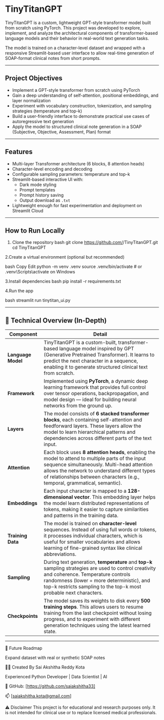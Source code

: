 
# TinyTitanGPT

TinyTitanGPT is a custom, lightweight GPT-style transformer model built from scratch using PyTorch. This project was developed to explore, implement, and analyze the architectural components of transformer-based language models and their behavior in real-world text generation tasks.

The model is trained on a character-level dataset and wrapped with a responsive Streamlit-based user interface to allow real-time generation of SOAP-format clinical notes from short prompts.

---

## Project Objectives

- Implement a GPT-style transformer from scratch using PyTorch
- Gain a deep understanding of self-attention, positional embeddings, and layer normalization
- Experiment with vocabulary construction, tokenization, and sampling strategies (temperature and top-k)
- Build a user-friendly interface to demonstrate practical use cases of autoregressive text generation
- Apply the model to structured clinical note generation in a SOAP (Subjective, Objective, Assessment, Plan) format

---

## Features

- Multi-layer Transformer architecture (6 blocks, 8 attention heads)
- Character-level encoding and decoding
- Configurable sampling parameters: temperature and top-k
- Streamlit-based interactive UI with:
  - Dark mode styling
  - Prompt templates
  - Prompt history saving
  - Output download as `.txt`
- Lightweight enough for fast experimentation and deployment on Streamlit Cloud

---


## **How to Run Locally**

1. Clone the repository
  bash
git clone https://github.com/<your-username>/TinyTitanGPT.git
cd TinyTitanGPT


2.Create a virtual environment (optional but recommended)

bash
Copy
Edit
python -m venv .venv
source .venv/bin/activate  # or .venv\Scripts\activate on Windows


3.Install dependencies
bash
pip install -r requirements.txt

4.Run the app

bash
streamlit run tinytitan_ui.py



---

## 🧠 Technical Overview (In-Depth)

| **Component**     | **Detail** |
|-------------------|------------|
| **Language Model** | TinyTitanGPT is a custom-built, transformer-based language model inspired by GPT (Generative Pretrained Transformer). It learns to predict the next character in a sequence, enabling it to generate structured clinical text from scratch. |
| **Framework** | Implemented using **PyTorch**, a dynamic deep learning framework that provides full control over tensor operations, backpropagation, and model design — ideal for building neural networks from the ground up. |
| **Layers** | The model consists of **6 stacked transformer blocks**, each containing self-attention and feedforward layers. These layers allow the model to learn hierarchical patterns and dependencies across different parts of the text input. |
| **Attention** | Each block uses **8 attention heads**, enabling the model to attend to multiple parts of the input sequence simultaneously. Multi-head attention allows the network to understand different types of relationships between characters (e.g., temporal, grammatical, semantic). |
| **Embeddings** | Each input character is mapped to a **128-dimensional vector**. This embedding layer helps the model learn distributed representations of tokens, making it easier to capture similarities and patterns in the training data. |
| **Training Data** | The model is trained on **character-level** sequences. Instead of using full words or tokens, it processes individual characters, which is useful for smaller vocabularies and allows learning of fine-grained syntax like clinical abbreviations. |
| **Sampling** | During text generation, **temperature** and **top-k** sampling strategies are used to control creativity and coherence. Temperature controls randomness (lower = more deterministic), and top-k restricts sampling to the top-k most probable next characters. |
| **Checkpoints** | The model saves its weights to disk every **500 training steps**. This allows users to resume training from the last checkpoint without losing progress, and to experiment with different generation techniques using the latest learned state. |

---


🔮 Future Roadmap
 
 Expand dataset with real or synthetic SOAP notes


👩‍⚕️ Created By
Sai Akshitha Reddy Kota

Experienced Python Developer | Data Scientist |  AI

🔗 GitHub: [https://github.com/saiakshitha33]

📫 [saiakshitha.kota@gmail.com] 

⚠️ Disclaimer
This project is for educational and research purposes only. It is not intended for clinical use or to replace licensed medical professionals.
